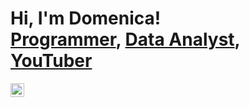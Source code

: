 <h1>Hi, I'm Domenica! <br/><a href="https://github.com/domenicacisneros">Programmer</a>, <a href="https://www.linkedin.com/in/joshmadakor/">Data Analyst</a>, <a href="https://www.youtube.com/@navegandoporelmundo">YouTuber</a></h1>



[<img align="left" alt="DomenicaCisneros | LinkedIn" width="22px" src="https://cdn.jsdelivr.net/npm/simple-icons@v3/icons/linkedin.svg" />][linkedin]

[linkedin]: https://www.linkedin.com/in/domenicaantonellacisneros
